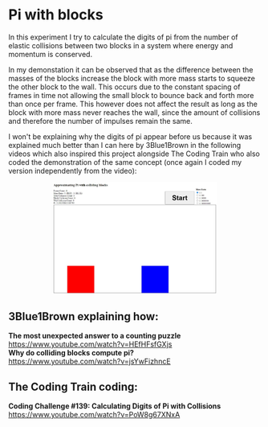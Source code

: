 # Pi with blocks

In this experiment I try to calculate the digits of pi from the number of elastic collisions between two blocks in a system where energy and momentum is conserved.

In my demonstation it can be observed that as the difference between the masses of the blocks increase the block with more mass starts to squeeze the other block to the wall. This occurs due to the constant spacing of frames in time not allowing the small block to bounce back and forth more than once per frame. This however does not affect the result as long as the block with more mass never reaches the wall, since the amount of collisions and therefore the number of impulses remain the same.

I won't be explaining why the digits of pi appear before us because it was explained much better than I can here by 3Blue1Brown in the following videos which also inspired this project alongside The Coding Train who also coded the demonstration of the same concept (once again I coded my version independently from the video):  

<p align="center" >
<img src="https://github.com/MisterNimbus/Experiments/blob/master/Pi%20with%20blocks/Pi_with_blocks.jpg" width="65%" />
<div align="center">
  </div>
</p>  

## 3Blue1Brown explaining how:  
**The most unexpected answer to a counting puzzle**  
https://www.youtube.com/watch?v=HEfHFsfGXjs  
**Why do colliding blocks compute pi?**  
https://www.youtube.com/watch?v=jsYwFizhncE

## The Coding Train coding:
**Coding Challenge #139: Calculating Digits of Pi with Collisions**  
https://www.youtube.com/watch?v=PoW8g67XNxA
